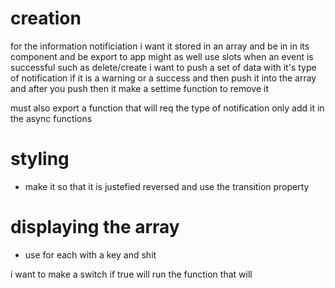 # creation

for the information notificiation i want it stored in an array and be in in its component and be export to app
might as well use slots
when an event is successful such as delete/create i want to push a set of data with it's type of notification if it is a warning or a success and then push it into the array and after you push then it make a settime function to remove it

must also export a function that will req the type of notification only add it in the async functions

# styling

- make it so that it is justefied reversed and use the transition property

# displaying the array

- use for each with a key and shit

i want to make a switch if true will run the function that will
